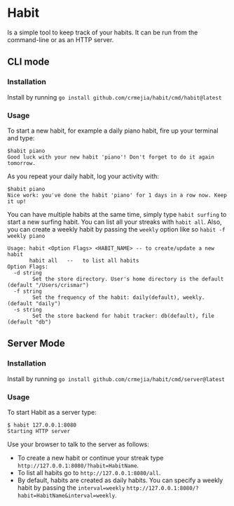 # Habit
Is a simple tool to keep track of your habits. It can be run from the command-line or as an HTTP server.

## CLI mode
### Installation
Install by running `go install github.com/crmejia/habit/cmd/habit@latest`

### Usage
To start a new habit, for example a daily piano habit, fire up your terminal and type: 
```
$habit piano
Good luck with your new habit 'piano'! Don't forget to do it again tomorrow.  
```
As you repeat your daily habit, log your activity with:
```
$habit piano
Nice work: you've done the habit 'piano' for 1 days in a row now. Keep it up!
```
You can have multiple habits at the same time, simply type `habit surfing` to start a new surfing 
habit. You can list all your streaks with `habit all`. Also, you can create a weekly habit by passing the `weekly` option
like so `habit -f weekly piano`
```
Usage: habit <Option Flags> <HABIT_NAME> -- to create/update a new habit
       habit all   --   to list all habits
Option Flags:
  -d string
    	Set the store directory. User's home directory is the default (default "/Users/crismar")
  -f string
    	Set the frequency of the habit: daily(default), weekly. (default "daily")
  -s string
    	Set the store backend for habit tracker: db(default), file (default "db")
```

## Server Mode
### Installation
Install by running `go install github.com/crmejia/habit/cmd/server@latest`

### Usage
To start Habit as a server type:
```
$ habit 127.0.0.1:8080
Starting HTTP server
```
Use your browser to talk to the server as follows:
* To create a new habit or continue your streak type `http://127.0.0.1:8080/?habit=HabitName`.
* To list all habits go to `http://127.0.0.1:8080/all`.
* By default, habits are created as daily habits. You can specify a weekly habit by passing the `interval=weekly`
  `http://127.0.0.1:8080/?habit=HabitName&interval=weekly`.

